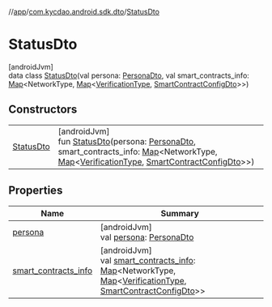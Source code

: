 //[app](../../../index.md)/[com.kycdao.android.sdk.dto](../index.md)/[StatusDto](index.md)

# StatusDto

[androidJvm]\
data class [StatusDto](index.md)(val persona: [PersonaDto](../-persona-dto/index.md), val smart_contracts_info: [Map](https://kotlinlang.org/api/latest/jvm/stdlib/kotlin.collections/-map/index.html)&lt;NetworkType, [Map](https://kotlinlang.org/api/latest/jvm/stdlib/kotlin.collections/-map/index.html)&lt;[VerificationType](../../com.kycdao.android.sdk.model/-verification-type/index.md), [SmartContractConfigDto](../-smart-contract-config-dto/index.md)&gt;&gt;)

## Constructors

| | |
|---|---|
| [StatusDto](-status-dto.md) | [androidJvm]<br>fun [StatusDto](-status-dto.md)(persona: [PersonaDto](../-persona-dto/index.md), smart_contracts_info: [Map](https://kotlinlang.org/api/latest/jvm/stdlib/kotlin.collections/-map/index.html)&lt;NetworkType, [Map](https://kotlinlang.org/api/latest/jvm/stdlib/kotlin.collections/-map/index.html)&lt;[VerificationType](../../com.kycdao.android.sdk.model/-verification-type/index.md), [SmartContractConfigDto](../-smart-contract-config-dto/index.md)&gt;&gt;) |

## Properties

| Name | Summary |
|---|---|
| [persona](persona.md) | [androidJvm]<br>val [persona](persona.md): [PersonaDto](../-persona-dto/index.md) |
| [smart_contracts_info](smart_contracts_info.md) | [androidJvm]<br>val [smart_contracts_info](smart_contracts_info.md): [Map](https://kotlinlang.org/api/latest/jvm/stdlib/kotlin.collections/-map/index.html)&lt;NetworkType, [Map](https://kotlinlang.org/api/latest/jvm/stdlib/kotlin.collections/-map/index.html)&lt;[VerificationType](../../com.kycdao.android.sdk.model/-verification-type/index.md), [SmartContractConfigDto](../-smart-contract-config-dto/index.md)&gt;&gt; |
